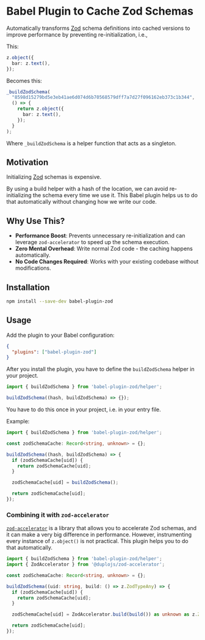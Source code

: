 # Babel Plugin to Cache Zod Schemas

Automatically transforms [Zod](https://zod.dev/) schema definitions into cached versions to improve performance by preventing re-initialization, i.e.,

This:

```ts
z.object({
  bar: z.text(),
});
```

Becomes this:

```ts
_buildZodSchema(
  "8598d15279bd5e3eb41ae6d074d6b70568579dff7a7d27f096162eb373c1b344",
  () => {
    return z.object({
      bar: z.text(),
    });
  }
);
```

Where `_buildZodSchema` is a helper function that acts as a singleton.

## Motivation

Initializing [Zod](https://zod.dev/) schemas is expensive.

By using a build helper with a hash of the location, we can avoid re-initializing the schema every time we use it. This Babel plugin helps us to do that automatically without changing how we write our code.

## Why Use This?

- **Performance Boost**: Prevents unnecessary re-initialization and can leverage `zod-accelerator` to speed up the schema execution.
- **Zero Mental Overhead**: Write normal Zod code - the caching happens automatically.
- **No Code Changes Required**: Works with your existing codebase without modifications.

## Installation

```bash
npm install --save-dev babel-plugin-zod
```

## Usage

Add the plugin to your Babel configuration:

```json
{
  "plugins": ["babel-plugin-zod"]
}
```

After you install the plugin, you have to define the `buildZodSchema` helper in your project.

```ts
import { buildZodSchema } from 'babel-plugin-zod/helper';

buildZodSchema((hash, buildZodSchema) => {});
```

You have to do this once in your project, i.e. in your entry file.

Example:

```ts
import { buildZodSchema } from 'babel-plugin-zod/helper';

const zodSchemaCache: Record<string, unknown> = {};

buildZodSchema((hash, buildZodSchema) => {
  if (zodSchemaCache[uid]) {
    return zodSchemaCache[uid];
  }

  zodSchemaCache[uid] = buildZodSchema();

  return zodSchemaCache[uid];
});
```

### Combining it with `zod-accelerator`

[`zod-accelerator`](https://www.npmjs.com/package/@duplojs/zod-accelerator) is a library that allows you to accelerate Zod schemas, and it can make a very big difference in performance. However, instrumenting every instance of `z.object()` is not practical. This plugin helps you to do that automatically.

```ts
import { buildZodSchema } from 'babel-plugin-zod/helper';
import { ZodAccelerator } from '@duplojs/zod-accelerator';

const zodSchemaCache: Record<string, unknown> = {};

buildZodSchema((uid: string, build: () => z.ZodTypeAny) => {
  if (zodSchemaCache[uid]) {
    return zodSchemaCache[uid];
  }

  zodSchemaCache[uid] = ZodAccelerator.build(build()) as unknown as z.ZodTypeAny;

  return zodSchemaCache[uid];
});
```
